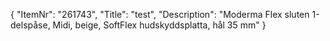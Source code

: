 {
  "ItemNr": "261743",
  "Title": "test",
  "Description": "Moderma Flex sluten 1-delspåse, Midi, beige, SoftFlex hudskyddsplatta, hål 35 mm"
}